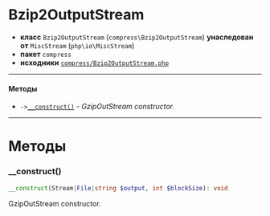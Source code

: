# Bzip2OutputStream

- **класс** `Bzip2OutputStream` (`compress\Bzip2OutputStream`) **унаследован от** `MiscStream` (`php\io\MiscStream`)
- **пакет** `compress`
- **исходники** [`compress/Bzip2OutputStream.php`](./src/main/resources/JPHP-INF/sdk/compress/Bzip2OutputStream.php)


---

#### Методы

- `->`[`__construct()`](#method-__construct) - _GzipOutStream constructor._

---
# Методы

<a name="method-__construct"></a>

### __construct()
```php
__construct(Stream|File|string $output, int $blockSize): void
```
GzipOutStream constructor.